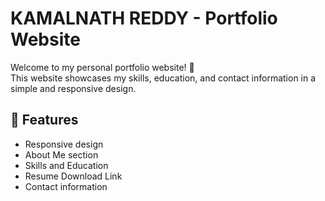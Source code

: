 # KAMALNATH REDDY - Portfolio Website

Welcome to my personal portfolio website! 👋  
This website showcases my skills, education, and contact information in a simple and responsive design.

## 🚀 Features

- Responsive design
- About Me section
- Skills and Education
- Resume Download Link
- Contact information

